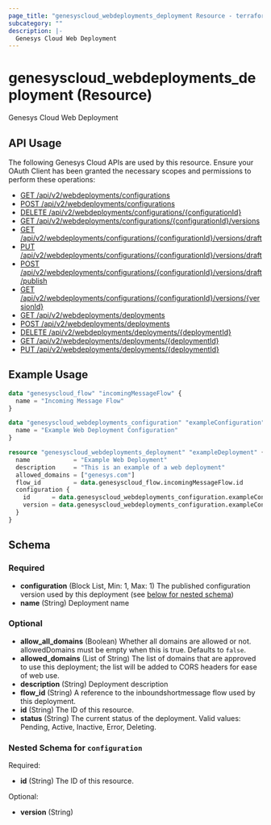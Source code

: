 ```yaml
---
page_title: "genesyscloud_webdeployments_deployment Resource - terraform-provider-genesyscloud"
subcategory: ""
description: |-
  Genesys Cloud Web Deployment
---
```

# genesyscloud_webdeployments_deployment (Resource)

Genesys Cloud Web Deployment

## API Usage
The following Genesys Cloud APIs are used by this resource. Ensure your OAuth Client has been granted the necessary scopes and permissions to perform these operations:

* [GET /api/v2/webdeployments/configurations](https://developer.dev-genesys.cloud/api/rest/v2/webdeployments/#get-api-v2-webdeployments-configurations)
* [POST /api/v2/webdeployments/configurations](https://developer.dev-genesys.cloud/api/rest/v2/webdeployments/#post-api-v2-webdeployments-configurations)
* [DELETE /api/v2/webdeployments/configurations/{configurationId}](https://developer.dev-genesys.cloud/api/rest/v2/webdeployments/#delete-api-v2-webdeployments-configurations--configurationId-)
* [GET /api/v2/webdeployments/configurations/{configurationId}/versions](https://developer.dev-genesys.cloud/api/rest/v2/webdeployments/#get-api-v2-webdeployments-configurations--configurationId--versions)
* [GET /api/v2/webdeployments/configurations/{configurationId}/versions/draft](https://developer.dev-genesys.cloud/api/rest/v2/webdeployments/#get-api-v2-webdeployments-configurations--configurationId--versions-draft)
* [PUT /api/v2/webdeployments/configurations/{configurationId}/versions/draft](https://developer.dev-genesys.cloud/api/rest/v2/webdeployments/#put-api-v2-webdeployments-configurations--configurationId--versions-draft)
* [POST /api/v2/webdeployments/configurations/{configurationId}/versions/draft/publish](https://developer.dev-genesys.cloud/api/rest/v2/webdeployments/#post-api-v2-webdeployments-configurations--configurationId--versions-draft-publish)
* [GET /api/v2/webdeployments/configurations/{configurationId}/versions/{versionId}](https://developer.dev-genesys.cloud/api/rest/v2/webdeployments/#get-api-v2-webdeployments-configurations--configurationId--versions--versionId-)
* [GET /api/v2/webdeployments/deployments](https://developer.dev-genesys.cloud/api/rest/v2/webdeployments/#get-api-v2-webdeployments-deployments)
* [POST /api/v2/webdeployments/deployments](https://developer.dev-genesys.cloud/api/rest/v2/webdeployments/#post-api-v2-webdeployments-deployments)
* [DELETE /api/v2/webdeployments/deployments/{deploymentId}](https://developer.dev-genesys.cloud/api/rest/v2/webdeployments/#delete-api-v2-webdeployments-deployments--deploymentId-)
* [GET /api/v2/webdeployments/deployments/{deploymentId}](https://developer.dev-genesys.cloud/api/rest/v2/webdeployments/#get-api-v2-webdeployments-deployments--deploymentId-)
* [PUT /api/v2/webdeployments/deployments/{deploymentId}](https://developer.dev-genesys.cloud/api/rest/v2/webdeployments/#put-api-v2-webdeployments-deployments--deploymentId-)

## Example Usage

```terraform
data "genesyscloud_flow" "incomingMessageFlow" {
  name = "Incoming Message Flow"
}

data "genesyscloud_webdeployments_configuration" "exampleConfiguration" {
  name = "Example Web Deployment Configuration"
}

resource "genesyscloud_webdeployments_deployment" "exampleDeployment" {
  name            = "Example Web Deployment"
  description     = "This is an example of a web deployment"
  allowed_domains = ["genesys.com"]
  flow_id         = data.genesyscloud_flow.incomingMessageFlow.id
  configuration {
    id      = data.genesyscloud_webdeployments_configuration.exampleConfiguration.id
    version = data.genesyscloud_webdeployments_configuration.exampleConfiguration.version
  }
}
```

<!-- schema generated by tfplugindocs -->
## Schema

### Required

- **configuration** (Block List, Min: 1, Max: 1) The published configuration version used by this deployment (see [below for nested schema](#nestedblock--configuration))
- **name** (String) Deployment name

### Optional

- **allow_all_domains** (Boolean) Whether all domains are allowed or not. allowedDomains must be empty when this is true. Defaults to `false`.
- **allowed_domains** (List of String) The list of domains that are approved to use this deployment; the list will be added to CORS headers for ease of web use.
- **description** (String) Deployment description
- **flow_id** (String) A reference to the inboundshortmessage flow used by this deployment.
- **id** (String) The ID of this resource.
- **status** (String) The current status of the deployment. Valid values: Pending, Active, Inactive, Error, Deleting.

<a id="nestedblock--configuration"></a>
### Nested Schema for `configuration`

Required:

- **id** (String) The ID of this resource.

Optional:

- **version** (String)

